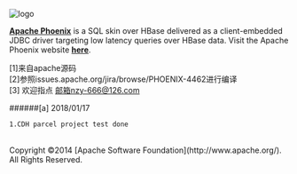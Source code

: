 <!--
Licensed to the Apache Software Foundation (ASF) under one or more
contributor license agreements.  See the NOTICE file distributed with
this work for additional information regarding copyright ownership.
The ASF licenses this file to You under the Apache License, Version 2.0
(the "License"); you may not use this file except in compliance with
the License.  You may obtain a copy of the License at

http://www.apache.org/licenses/LICENSE-2.0

Unless required by applicable law or agreed to in writing, software
distributed under the License is distributed on an "AS IS" BASIS,
WITHOUT WARRANTIES OR CONDITIONS OF ANY KIND, either express or implied.
See the License for the specific language governing permissions and
limitations under the License.
-->



![logo](http://phoenix.apache.org/images/logo.png)

<b>[Apache Phoenix](http://phoenix.apache.org/)</b> is a SQL skin over HBase delivered as a client-embedded JDBC driver targeting low latency queries over HBase data. Visit the Apache Phoenix website <b>[here](http://phoenix.apache.org/)</b>.


[1]来自apache源码 
<br>
[2]参照issues.apache.org/jira/browse/PHOENIX-4462进行编译
<br>
[3] 
    欢迎指点 邮箱nzy-666@126.com
<br>
    
######[a]
2018/01/17
 
    1.CDH parcel project test done
<br>
Copyright ©2014 [Apache Software Foundation](http://www.apache.org/). All Rights Reserved. 
